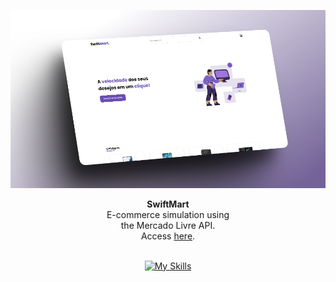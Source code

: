<div align="center">

![Portfolio image](./public/assets/readme.png)

</div>

<div align="center"><strong>SwiftMart</strong></div>
<div align="center">E-commerce simulation using <br /> the Mercado Livre API. <br /> Access <a href="https://swiftmartstore.vercel.app/">here</a>.</div>

<br />

<div align="center">

[![My Skills](https://skillicons.dev/icons?i=react,typescript,styledcomponents)](https://skillicons.dev)

</div>
